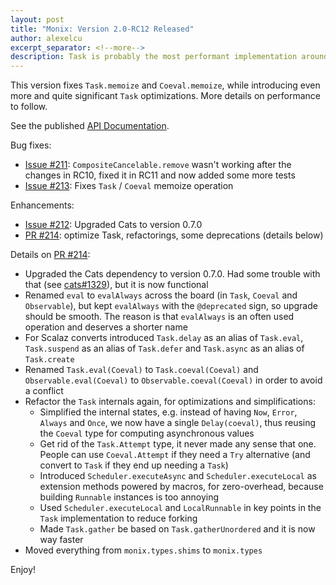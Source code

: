 ```yaml
---
layout: post
title: "Monix: Version 2.0-RC12 Released"
author: alexelcu
excerpt_separator: <!--more-->
description: Task is probably the most performant implementation around.
---
```


This version fixes `Task.memoize` and `Coeval.memoize`, while
introducing even more and quite significant `Task` optimizations.
More details on performance to follow.

<!--more-->

See the published [API Documentation](/api/2.0-RC12/).

Bug fixes:

- [Issue #211](https://github.com/monixio/monix/issues/211):
  `CompositeCancelable.remove` wasn't working after the changes in
  RC10, fixed it in RC11 and now added some more tests
- [Issue #213](https://github.com/monixio/monix/pull/213): Fixes
  `Task` / `Coeval` memoize operation

Enhancements:

- [Issue #212](https://github.com/monixio/monix/issues/212): Upgraded
  Cats to version 0.7.0
- [PR #214](https://github.com/monixio/monix/pull/214): optimize Task,
  refactorings, some deprecations (details below)

Details on [PR #214](https://github.com/monixio/monix/pull/214):

- Upgraded the Cats dependency to version 0.7.0. Had some trouble with
  that (see
  [cats#1329](https://github.com/typelevel/cats/issues/1329)), but it
  is now functional
- Renamed `eval` to `evalAlways` across the board (in `Task`, `Coeval`
  and `Observable`), but kept `evalAlways` with the `@deprecated`
  sign, so upgrade should be smooth. The reason is that `evalAlways`
  is an often used operation and deserves a shorter name  
- For Scalaz converts introduced `Task.delay` as an alias of
  `Task.eval`, `Task.suspend` as an alias of `Task.defer` and
  `Task.async` as an alias of `Task.create`
- Renamed `Task.eval(Coeval)` to `Task.coeval(Coeval)` and
  `Observable.eval(Coeval)` to `Observable.coeval(Coeval)` in order to
  avoid a conflict
- Refactor the `Task` internals again, for optimizations and simplifications:  
  - Simplified the internal states, e.g. instead of having `Now`,
    `Error`, `Always` and `Once`, we now have a single
    `Delay(coeval)`, thus reusing the `Coeval` type for computing
    asynchronous values  
  - Get rid of the `Task.Attempt` type, it never made any sense that
    one. People can use `Coeval.Attempt` if they need a `Try`
    alternative (and convert to `Task` if they end up needing a
    `Task`)
  - Introduced `Scheduler.executeAsync` and `Scheduler.executeLocal`
    as extension methods powered by macros, for zero-overhead, because
    building `Runnable` instances is too annoying
  - Used `Scheduler.executeLocal` and `LocalRunnable` in key points in
    the `Task` implementation to reduce forking    
  - Made `Task.gather` be based on `Task.gatherUnordered` and it is
    now way faster
- Moved everything from `monix.types.shims` to `monix.types`

Enjoy!
